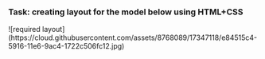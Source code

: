 <h3>Task: creating layout for the model below using HTML+CSS</h3>
![required layout](https://cloud.githubusercontent.com/assets/8768089/17347118/e84515c4-5916-11e6-9ac4-1722c506fc12.jpg)
